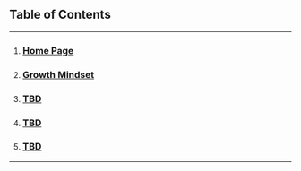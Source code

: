 
## Table of Contents

***

1. ### [Home Page](/README.md)
1. ### [Growth Mindset](/Learning-Journal.md)
1. ### [TBD](/Learning-Journal.md)
1. ### [TBD](/Learning-Journal.md)
1. ### [TBD](/Learning-Journal.md)

***
